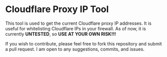 # Cloudflare Proxy IP Tool

This tool is used to get the current Cloudflare proxy IP addresses. It is useful for whitelisting Cloudflare IPs in your firewall.
As of now, it is currently **UNTESTED**, so **USE AT YOUR OWN RISK!!!**

If you wish to contribute, please feel free to fork this repository and submit a pull request. I am open to any suggestions, commits, and issues.